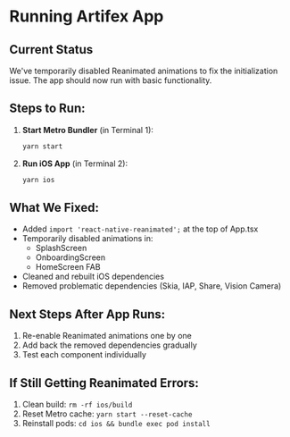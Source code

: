 # Running Artifex App

## Current Status

We've temporarily disabled Reanimated animations to fix the initialization issue. The app should now run with basic functionality.

## Steps to Run:

1. **Start Metro Bundler** (in Terminal 1):

   ```bash
   yarn start
   ```

2. **Run iOS App** (in Terminal 2):
   ```bash
   yarn ios
   ```

## What We Fixed:

- Added `import 'react-native-reanimated';` at the top of App.tsx
- Temporarily disabled animations in:
  - SplashScreen
  - OnboardingScreen
  - HomeScreen FAB
- Cleaned and rebuilt iOS dependencies
- Removed problematic dependencies (Skia, IAP, Share, Vision Camera)

## Next Steps After App Runs:

1. Re-enable Reanimated animations one by one
2. Add back the removed dependencies gradually
3. Test each component individually

## If Still Getting Reanimated Errors:

1. Clean build: `rm -rf ios/build`
2. Reset Metro cache: `yarn start --reset-cache`
3. Reinstall pods: `cd ios && bundle exec pod install`
